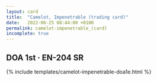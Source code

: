 ```yaml
---
layout: card
title:  "Camelot, Impenetrable (trading card)"
date:   2022-06-25 08:44:00 +0100
permalink: camelot-impenetrable_(card)
incomplete: true
---
```


## DOA 1st &middot; EN-204 SR

{% include templates/camelot-impenetrable-doa1e.html %}

